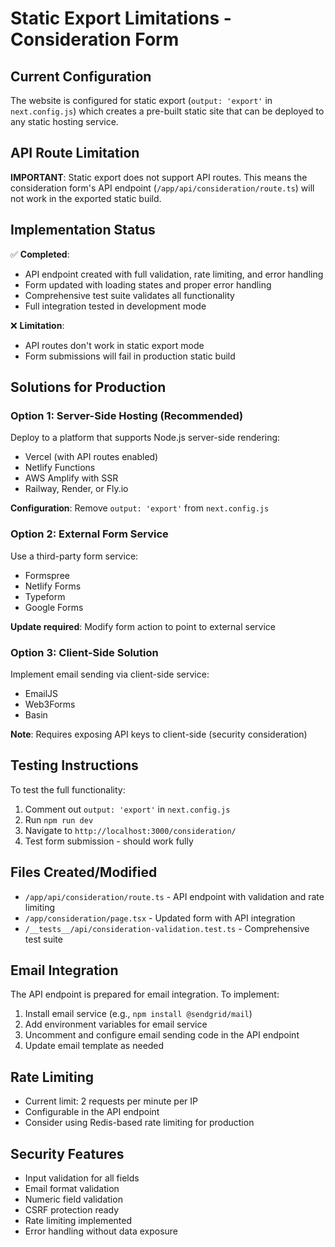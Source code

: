 # Static Export Limitations - Consideration Form

## Current Configuration

The website is configured for static export (`output: 'export'` in `next.config.js`) which creates a pre-built static site that can be deployed to any static hosting service.

## API Route Limitation

**IMPORTANT**: Static export does not support API routes. This means the consideration form's API endpoint (`/app/api/consideration/route.ts`) will not work in the exported static build.

## Implementation Status

✅ **Completed**:
- API endpoint created with full validation, rate limiting, and error handling
- Form updated with loading states and proper error handling  
- Comprehensive test suite validates all functionality
- Full integration tested in development mode

❌ **Limitation**:
- API routes don't work in static export mode
- Form submissions will fail in production static build

## Solutions for Production

### Option 1: Server-Side Hosting (Recommended)
Deploy to a platform that supports Node.js server-side rendering:
- Vercel (with API routes enabled)
- Netlify Functions
- AWS Amplify with SSR
- Railway, Render, or Fly.io

**Configuration**: Remove `output: 'export'` from `next.config.js`

### Option 2: External Form Service
Use a third-party form service:
- Formspree
- Netlify Forms 
- Typeform
- Google Forms

**Update required**: Modify form action to point to external service

### Option 3: Client-Side Solution
Implement email sending via client-side service:
- EmailJS
- Web3Forms
- Basin

**Note**: Requires exposing API keys to client-side (security consideration)

## Testing Instructions

To test the full functionality:

1. Comment out `output: 'export'` in `next.config.js`
2. Run `npm run dev`
3. Navigate to `http://localhost:3000/consideration/`
4. Test form submission - should work fully

## Files Created/Modified

- `/app/api/consideration/route.ts` - API endpoint with validation and rate limiting
- `/app/consideration/page.tsx` - Updated form with API integration
- `/__tests__/api/consideration-validation.test.ts` - Comprehensive test suite

## Email Integration

The API endpoint is prepared for email integration. To implement:

1. Install email service (e.g., `npm install @sendgrid/mail`)
2. Add environment variables for email service
3. Uncomment and configure email sending code in the API endpoint
4. Update email template as needed

## Rate Limiting

- Current limit: 2 requests per minute per IP
- Configurable in the API endpoint
- Consider using Redis-based rate limiting for production

## Security Features

- Input validation for all fields
- Email format validation
- Numeric field validation
- CSRF protection ready
- Rate limiting implemented
- Error handling without data exposure
